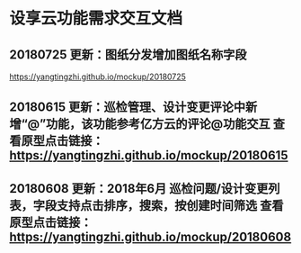 # 设享云功能需求交互文档
## 20180725 更新：图纸分发增加图纸名称字段
https://yangtingzhi.github.io/mockup/20180725

## 20180615 更新：巡检管理、设计变更评论中新增“@”功能，该功能参考亿方云的评论@功能交互 查看原型点击链接： https://yangtingzhi.github.io/mockup/20180615

## 20180608 更新：2018年6月 巡检问题/设计变更列表，字段支持点击排序，搜索，按创建时间筛选 查看原型点击链接： https://yangtingzhi.github.io/mockup/20180608